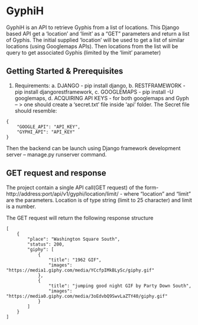 # GyphiH

GyphiH is an API to retrieve Gyphis from a list of locations. This Django based API get a ‘location’ and ‘limit’ as a “GET” parameters and return a list of Gyphis. The initial supplied ‘location’ will be used to get a list of similar locations (using Googlemaps APIs). Then locations from the list will be query to get associated Gyphis (limited by the ‘limit’ parameter)

## Getting Started & Prerequisites
1.	Requirements:
a.	DJANGO - pip install django,
b.	RESTFRAMEWORK - pip install djangorestframework,
c.	GOOGLEMAPS - pip install -U googlemaps, 
d.	ACQUIRING API KEYS -  for both googlemaps and Gyph – > one should create a ‘secret.txt’ file inside ‘api’ folder. The
Secret file should resemble:
```
{
    "GOOGLE_API": "API_KEY",
    "GYPHI_API": "API_KEY"
}
```
 Then the backend can be launch using Django framework development server – manage.py runserver command.


## GET request and response
The project contain a single API call(GET request) of the form-  http://address:port/api/v1/gyphi/location/limit/ - where “location” and “limit” are the parameters. Location is of type string (limit to 25 character) and limit is a number.

The GET request will return the following response structure
```
[
    {
        "place": "Washington Square South",
        "status": 200,
        "giphy": [
            {
                "title": "1962 GIF",
                "images": "https://media1.giphy.com/media/YCcfpIMkBLySc/giphy.gif"
            },
            {
                "title": "jumping good night GIF by Party Down South",
                "images": "https://media0.giphy.com/media/3oEdvbQ9SwvLaZTY40/giphy.gif"
            }
        ]
    }
]
```
